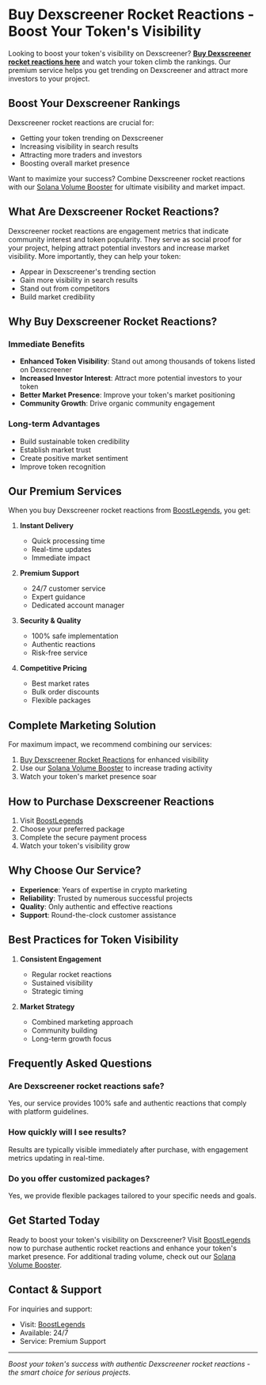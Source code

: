 
# Buy Dexscreener Rocket Reactions - Boost Your Token's Visibility

Looking to boost your token's visibility on Dexscreener? **[Buy Dexscreener rocket reactions here](https://boostlegends.com/buy-dexscreener-reactions)** and watch your token climb the rankings. Our premium service helps you get trending on Dexscreener and attract more investors to your project.

## Boost Your Dexscreener Rankings

Dexscreener rocket reactions are crucial for:
- Getting your token trending on Dexscreener
- Increasing visibility in search results
- Attracting more traders and investors
- Boosting overall market presence

Want to maximize your success? Combine Dexscreener rocket reactions with our [Solana Volume Booster](https://boostlegends.com/solana-volume-booster) for ultimate visibility and market impact.

## What Are Dexscreener Rocket Reactions?

Dexscreener rocket reactions are engagement metrics that indicate community interest and token popularity. They serve as social proof for your project, helping attract potential investors and increase market visibility. More importantly, they can help your token:

- Appear in Dexscreener's trending section
- Gain more visibility in search results
- Stand out from competitors
- Build market credibility

## Why Buy Dexscreener Rocket Reactions?

### Immediate Benefits
- **Enhanced Token Visibility**: Stand out among thousands of tokens listed on Dexscreener
- **Increased Investor Interest**: Attract more potential investors to your token
- **Better Market Presence**: Improve your token's market positioning
- **Community Growth**: Drive organic community engagement

### Long-term Advantages
- Build sustainable token credibility
- Establish market trust
- Create positive market sentiment
- Improve token recognition

## Our Premium Services

When you buy Dexscreener rocket reactions from [BoostLegends](https://boostlegends.com/buy-dexscreener-reactions), you get:

1. **Instant Delivery**
   - Quick processing time
   - Real-time updates
   - Immediate impact

2. **Premium Support**
   - 24/7 customer service
   - Expert guidance
   - Dedicated account manager

3. **Security & Quality**
   - 100% safe implementation
   - Authentic reactions
   - Risk-free service

4. **Competitive Pricing**
   - Best market rates
   - Bulk order discounts
   - Flexible packages

## Complete Marketing Solution

For maximum impact, we recommend combining our services:
1. [Buy Dexscreener Rocket Reactions](https://boostlegends.com/buy-dexscreener-reactions) for enhanced visibility
2. Use our [Solana Volume Booster](https://boostlegends.com/solana-volume-booster) to increase trading activity
3. Watch your token's market presence soar

## How to Purchase Dexscreener Reactions

1. Visit [BoostLegends](https://boostlegends.com/buy-dexscreener-reactions)
2. Choose your preferred package
3. Complete the secure payment process
4. Watch your token's visibility grow

## Why Choose Our Service?

- **Experience**: Years of expertise in crypto marketing
- **Reliability**: Trusted by numerous successful projects
- **Quality**: Only authentic and effective reactions
- **Support**: Round-the-clock customer assistance

## Best Practices for Token Visibility

1. **Consistent Engagement**
   - Regular rocket reactions
   - Sustained visibility
   - Strategic timing

2. **Market Strategy**
   - Combined marketing approach
   - Community building
   - Long-term growth focus

## Frequently Asked Questions

### Are Dexscreener rocket reactions safe?
Yes, our service provides 100% safe and authentic reactions that comply with platform guidelines.

### How quickly will I see results?
Results are typically visible immediately after purchase, with engagement metrics updating in real-time.

### Do you offer customized packages?
Yes, we provide flexible packages tailored to your specific needs and goals.

## Get Started Today

Ready to boost your token's visibility on Dexscreener? Visit [BoostLegends](https://boostlegends.com/buy-dexscreener-reactions) now to purchase authentic rocket reactions and enhance your token's market presence. For additional trading volume, check out our [Solana Volume Booster](https://boostlegends.com/solana-volume-booster).

## Contact & Support

For inquiries and support:
- Visit: [BoostLegends](https://boostlegends.com/buy-dexscreener-reactions)
- Available: 24/7
- Service: Premium Support

---

*Boost your token's success with authentic Dexscreener rocket reactions - the smart choice for serious projects.*


